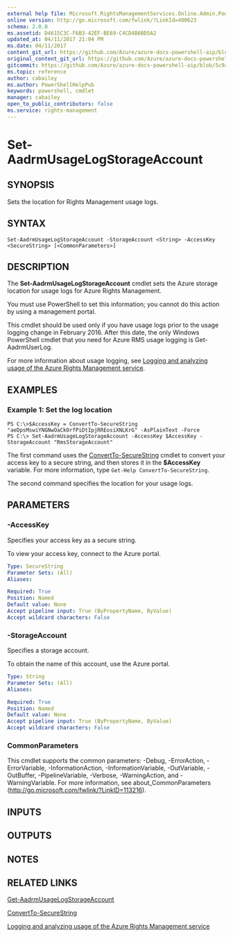 ```yaml
---
external help file: Microsoft.RightsManagementServices.Online.Admin.PowerShell.dll-Help.xml
online version: http://go.microsoft.com/fwlink/?LinkId=400623
schema: 2.0.0
ms.assetid: D4615C3C-F6B3-42EF-BE69-C4CD4B6BD5A2
updated_at: 04/11/2017 21:04 PM
ms.date: 04/11/2017
content_git_url: https://github.com/Azure/azure-docs-powershell-aip/blob/release-doctracking/Azure%20Information%20Protection/AADRM/vlatest/Set-AadrmUsageLogStorageAccount.md
original_content_git_url: https://github.com/Azure/azure-docs-powershell-aip/blob/release-doctracking/Azure%20Information%20Protection/AADRM/vlatest/Set-AadrmUsageLogStorageAccount.md
gitcommit: https://github.com/Azure/azure-docs-powershell-aip/blob/5c9a32d3338744ea1dfb2e9f3a06cf42d59847a0
ms.topic: reference
author: cabailey
ms.author: PowerShellHelpPub
keywords: powershell, cmdlet
manager: cabailey
open_to_public_contributors: false
ms.service: rights-management
---
```


# Set-AadrmUsageLogStorageAccount

## SYNOPSIS
Sets the location for Rights Management usage logs.

## SYNTAX

```
Set-AadrmUsageLogStorageAccount -StorageAccount <String> -AccessKey <SecureString> [<CommonParameters>]
```

## DESCRIPTION
The **Set-AadrmUsageLogStorageAccount** cmdlet sets the Azure storage location for usage logs for Azure Rights Management.

You must use PowerShell to set this information; you cannot do this action by using a management portal.

This cmdlet should be used only if you have usage logs prior to the usage logging change in February 2016. After this date, the only Windows PowerShell cmdlet that you need for Azure RMS usage logging is Get-AadrmUserLog.

For more information about usage logging, see [Logging and analyzing usage of the Azure Rights Management service](https://docs.microsoft.com/information-protection/deploy-use/log-analyze-usage).

## EXAMPLES

### Example 1: Set the log location
```
PS C:\>$AccessKey = ConvertTo-SecureString "aeDpsMswiYNGNwOaCkOrfPiDtIpjRREosiXNLKrG" -AsPlainText -Force
PS C:\> Set-AadrmUsageLogStorageAccount -AccessKey $AccessKey -StorageAccount "RmsStorageAccount"
```

The first command uses the [ConvertTo-SecureString](http://go.microsoft.com/fwlink/?LinkID=113291) cmdlet to convert your access key to a secure string, and then stores it in the **$AccessKey** variable.
For more information, type `Get-Help ConvertTo-SecureString`.

The second command specifies the location for your usage logs.

## PARAMETERS

### -AccessKey
Specifies your access key as a secure string.

To view your access key, connect to the Azure portal.

```yaml
Type: SecureString
Parameter Sets: (All)
Aliases:

Required: True
Position: Named
Default value: None
Accept pipeline input: True (ByPropertyName, ByValue)
Accept wildcard characters: False
```

### -StorageAccount
Specifies a storage account.

To obtain the name of this account, use the Azure portal.

```yaml
Type: String
Parameter Sets: (All)
Aliases:

Required: True
Position: Named
Default value: None
Accept pipeline input: True (ByPropertyName, ByValue)
Accept wildcard characters: False
```

### CommonParameters
This cmdlet supports the common parameters: -Debug, -ErrorAction, -ErrorVariable, -InformationAction, -InformationVariable, -OutVariable, -OutBuffer, -PipelineVariable, -Verbose, -WarningAction, and -WarningVariable. For more information, see about_CommonParameters (http://go.microsoft.com/fwlink/?LinkID=113216).

## INPUTS

## OUTPUTS

## NOTES

## RELATED LINKS

[Get-AadrmUsageLogStorageAccount](./Get-AadrmUsageLogStorageAccount.md)

[ConvertTo-SecureString](http://go.microsoft.com/fwlink/?LinkID=113291)

[Logging and analyzing usage of the Azure Rights Management service](https://docs.microsoft.com/information-protection/deploy-use/log-analyze-usage)
